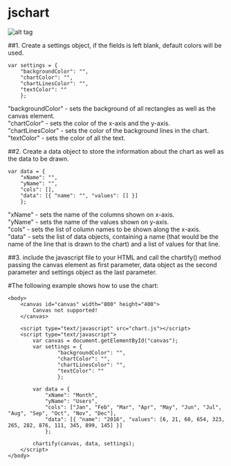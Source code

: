 # jschart
![alt tag](https://github.com/metadeath/jschart/blob/master/chart.png)


##1. Create a settings object, if the fields is left blank, default colors will be used.

	var settings = {
		"backgroundColor": "", 
		"chartColor": "",
		"chartLinesColor": "",
		"textColor": ""
		};

"backgroundColor" - sets the background of all rectangles as well as the canvas element.<br/>
"chartColor" - sets the color of the x-axis and the y-axis.<br/>
"chartLinesColor" - sets the color of the background lines in the chart.<br/>
"textColor" - sets the color of all the text.<br/>



##2. Create a data object to store the information about the chart as well as the data to be drawn.

	var data = {
		"xName": "",
		"yName": "",
		"cols": [],
		"data": [{ "name": "", "values": [] }]
		};

"xName" - sets the name of the columns shown on x-axis.<br/>
"yName" - sets the name of the values shown on y-axis.<br/>
"cols" - sets the list of column names to be shown along the x-axis.<br/>
"data" - sets the list of data objects, containing a name (that would be the name of the line that is drawn to the chart) and a list of values for that line.<br/>



##3. include the javascript file to your HTML and call the chartify() method passing the canvas element as first parameter, data object as the second parameter and settings object as the last parameter.



#The following example shows how to use the chart:


	<body>
		<canvas id="canvas" width="800" height="400">
			Canvas not supported!
		</canvas>

		<script type="text/javascript" src="chart.js"></script>	
		<script type="text/javascript">
			var canvas = document.getElementById("canvas");
			var settings = {
					"backgroundColor": "",
					"chartColor": "",
					"chartLinesColor": "",
					"textColor": ""
					};

			var data = {
				"xName": "Month",
				"yName": "Users",
				"cols": ["Jan", "Feb", "Mar", "Apr", "May", "Jun", "Jul", "Aug", "Sep", "Oct", "Nov", "Dec"],
				"data": [{ "name": "2016", "values": [6, 21, 60, 654, 323, 265, 282, 876, 111, 345, 899, 145] }]
				};

			chartify(canvas, data, settings);		
		</script>
	</body>

